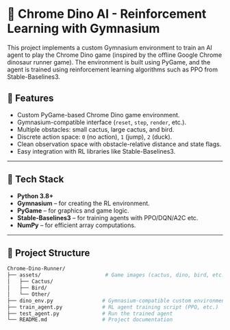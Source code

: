 # 🦖 Chrome Dino AI - Reinforcement Learning with Gymnasium

This project implements a custom Gymnasium environment to train an AI agent to play the Chrome Dino game (inspired by the offline Google Chrome dinosaur runner game). The environment is built using PyGame, and the agent is trained using reinforcement learning algorithms such as PPO from Stable-Baselines3.

## 🚀 Features

- Custom PyGame-based Chrome Dino game environment.
- Gymnasium-compatible interface (`reset`, `step`, `render`, etc.).
- Multiple obstacles: small cactus, large cactus, and bird.
- Discrete action space: `0` (no action), `1` (jump), `2` (duck).
- Clean observation space with obstacle-relative distance and state flags.
- Easy integration with RL libraries like Stable-Baselines3.

---

## 🧠 Tech Stack

- **Python 3.8+**
- **Gymnasium** – for creating the RL environment.
- **PyGame** – for graphics and game logic.
- **Stable-Baselines3** – for training agents with PPO/DQN/A2C etc.
- **NumPy** – for efficient array computations.

---

## 📁 Project Structure

```bash
Chrome-Dino-Runner/
├── assets/                     # Game images (cactus, dino, bird, etc.)
│   ├── Cactus/
│   ├── Bird/
│   └── Other/
├── dino_env.py                # Gymnasium-compatible custom environment and game logic
├── train_agent.py             # RL agent training script (PPO, etc.)
├── test_agent.py              # Run the trained agent
└── README.md                  # Project documentation
